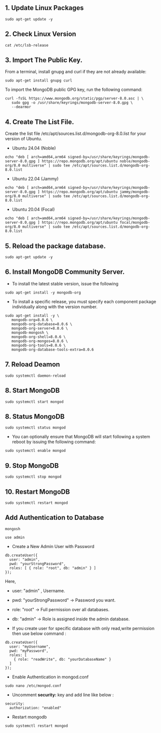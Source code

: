 ## 1. Update Linux Packages

```
sudo apt-get update -y
```
## 2. Check Linux Version

```
cat /etc/lsb-release
```
## 3. Import The Public Key.
From a terminal, install gnupg and curl if they are not already available:
```
sudo apt-get install gnupg curl
```
To import the MongoDB public GPG key, run the following command:
```
curl -fsSL https://www.mongodb.org/static/pgp/server-8.0.asc | \
   sudo gpg -o /usr/share/keyrings/mongodb-server-8.0.gpg \
   --dearmor
```
## 4. Create The List File.
Create the list file /etc/apt/sources.list.d/mongodb-org-8.0.list for your version of Ubuntu.

- Ubuntu 24.04 (Noble)
```
echo "deb [ arch=amd64,arm64 signed-by=/usr/share/keyrings/mongodb-server-8.0.gpg ] https://repo.mongodb.org/apt/ubuntu noble/mongodb-org/8.0 multiverse" | sudo tee /etc/apt/sources.list.d/mongodb-org-8.0.list
```
- Ubuntu 22.04 (Jammy)
```
echo "deb [ arch=amd64,arm64 signed-by=/usr/share/keyrings/mongodb-server-8.0.gpg ] https://repo.mongodb.org/apt/ubuntu jammy/mongodb-org/8.0 multiverse" | sudo tee /etc/apt/sources.list.d/mongodb-org-8.0.list
```
- Ubuntu 20.04 (Focal)
```
echo "deb [ arch=amd64,arm64 signed-by=/usr/share/keyrings/mongodb-server-8.0.gpg ] https://repo.mongodb.org/apt/ubuntu focal/mongodb-org/8.0 multiverse" | sudo tee /etc/apt/sources.list.d/mongodb-org-8.0.list
```

## 5. Reload the package database.
```
sudo apt-get update -y
```

## 6. Install MongoDB Community Server.
- To install the latest stable version, issue the following
```
sudo apt-get install -y mongodb-org
```
- To install a specific release, you must specify each component package individually along with the version number.
```
sudo apt-get install -y \
   mongodb-org=8.0.6 \
   mongodb-org-database=8.0.6 \
   mongodb-org-server=8.0.6 \
   mongodb-mongosh \
   mongodb-org-shell=8.0.6 \
   mongodb-org-mongos=8.0.6 \
   mongodb-org-tools=8.0.6 \
   mongodb-org-database-tools-extra=8.0.6
```

## 7. Reload Deamon
```
sudo systemctl daemon-reload
```
## 8. Start MongoDB
```
sudo systemctl start mongod
```
## 8. Status MongoDB
```
sudo systemctl status mongod
```
- You can optionally ensure that MongoDB will start following a system reboot by issuing the following command:
```
sudo systemctl enable mongod
```
## 9. Stop MongoDB
```
sudo systemctl stop mongod
```
## 10. Restart MongoDB
```
sudo systemctl restart mongod
```
## Add Authentication to Database

```
mongosh
```
```
use admin
```
- Create a New Admin User with Password

```
db.createUser({
  user: "admin",
  pwd: "yourStrongPassword",
  roles: [ { role: "root", db: "admin" } ]
});
```
Here,
- user: "admin" , Username.
- pwd: "yourStrongPassword" -> Password you want.
- role: "root" -> Full permission over all databases.
- db: "admin" -> Role is assigned inside the admin database.

- If you create user for specific database with only read,write permission then use below command :

```
db.createUser({
  user: "myUsername",
  pwd: "myPassword",
  roles: [
    { role: "readWrite", db: "yourDatabaseName" }
  ]
});
```

- Enable Authentication in mongod.conf
``` 
sudo nano /etc/mongod.conf
```
- Uncomment **security:** key and add line like below :

```
security:
  authorization: "enabled"
```

- Restart mongodb
```
sudo systemctl restart mongod
```
